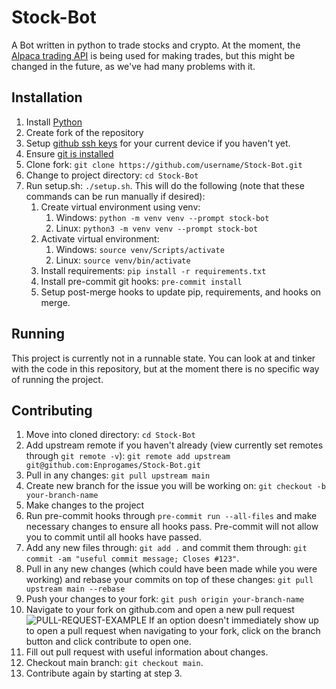 # Stock-Bot
A Bot written in python to trade stocks and crypto. At the moment, the [Alpaca trading API](https://alpaca.markets/docs/api-documentation/) is being used for making trades, but this might be changed in the future, as we've had many problems with it.
## Installation
1. Install [Python](https://www.python.org/downloads/)
1. Create fork of the repository
2. Setup [github ssh keys](https://docs.github.com/en/github/authenticating-to-github/connecting-to-github-with-ssh) for your current device if you haven't yet.
3. Ensure [git is installed](https://git-scm.com/downloads)
4. Clone fork: `git clone https://github.com/username/Stock-Bot.git`
5. Change to project directory: `cd Stock-Bot`
6. Run setup.sh: `./setup.sh`. This will do the following (note that these commands can be run manually if desired):
     1. Create virtual environment using venv:
         1. Windows: `python -m venv venv --prompt stock-bot`
         2. Linux: `python3 -m venv venv --prompt stock-bot` 
     2. Activate virtual environment: 
         1. Windows: `source venv/Scripts/activate`
         2. Linux: `source venv/bin/activate`
     3. Install requirements: `pip install -r requirements.txt`
     4. Install pre-commit git hooks: `pre-commit install`
     5. Setup post-merge hooks to update pip, requirements, and hooks on merge.
## Running
This project is currently not in a runnable state. You can look at and tinker with the code in this repository, but at the moment there is no specific way of running the project.
## Contributing
1. Move into cloned directory: `cd Stock-Bot`
2. Add upstream remote if you haven't already (view currently set remotes through `git remote -v`): `git remote add upstream git@github.com:Enprogames/Stock-Bot.git`
3. Pull in any changes: `git pull upstream main`
4. Create new branch for the issue you will be working on: `git checkout -b your-branch-name`
5. Make changes to the project
6. Run pre-commit hooks through `pre-commit run --all-files` and make necessary changes to ensure all hooks pass. Pre-commit will not allow you to commit until all hooks have passed.
7. Add any new files through: `git add .` and commit them through: `git commit -am "useful commit message; Closes #123"`. 
8. Pull in any new changes (which could have been made while you were working) and rebase your commits on top of these changes: `git pull upstream main --rebase`
9. Push your changes to your fork: `git push origin your-branch-name`
10. Navigate to your fork on github.com and open a new pull request ![PULL-REQUEST-EXAMPLE](https://user-images.githubusercontent.com/10604391/125674000-d02eb7a0-b85d-4c8f-b8dd-2b144e274f7d.png) If an option doesn't immediately show up to open a pull request when navigating to your fork, click on the branch button and click contribute to open one.
11. Fill out pull request with useful information about changes.
12. Checkout main branch: `git checkout main`.
13. Contribute again by starting at step 3.
